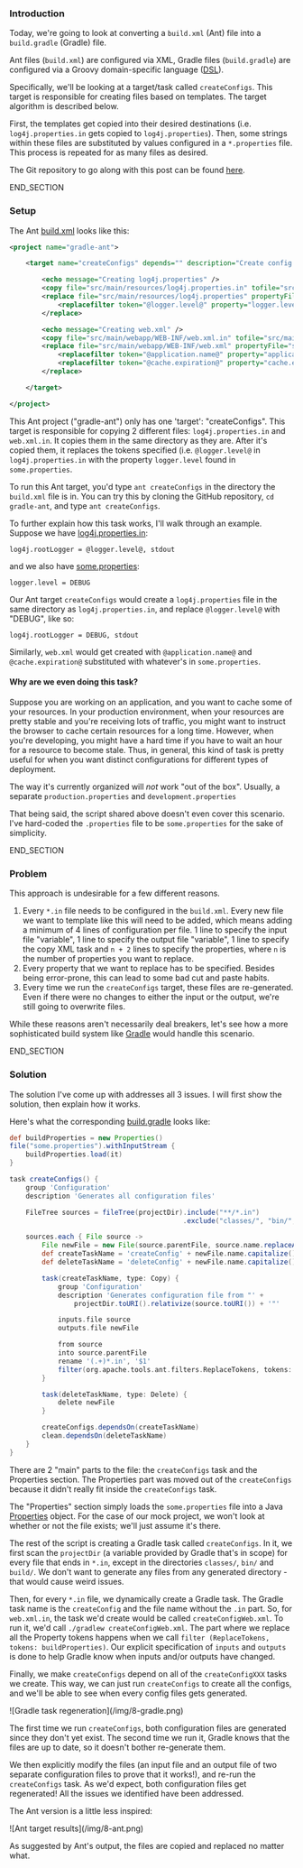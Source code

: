 ### Introduction

Today, we're going to look at converting a `build.xml` (Ant) file into a
`build.gradle` (Gradle) file.

Ant files (`build.xml`) are configured via XML, Gradle files (`build.gradle`)
are configured via a Groovy domain-specific language ([DSL](http://en.wikipedia.org/wiki/Domain-specific_language)).

Specifically, we'll be looking at a target/task called `createConfigs`. This
target is responsible for creating files based on templates. The
target algorithm is described below.

First, the templates get copied into their desired destinations (i.e.
`log4j.properties.in` gets copied to `log4j.properties`). Then, some strings
within these files are substituted by values configured in a
`*.properties` file. This process is repeated for as many files as desired.

The Git repository to go along with this post can be found
[here](https://github.com/selesse/gradle-ant).

END_SECTION

### Setup

The Ant [build.xml](https://github.com/selesse/gradle-ant/blob/master/build.xml)
looks like this:

```xml
<project name="gradle-ant">

    <target name="createConfigs" depends="" description="Create config files">

        <echo message="Creating log4j.properties" />
        <copy file="src/main/resources/log4j.properties.in" tofile="src/main/resources/log4j.properties" overwrite="true" />
        <replace file="src/main/resources/log4j.properties" propertyFile="some.properties">
            <replacefilter token="@logger.level@" property="logger.level" />
        </replace>

        <echo message="Creating web.xml" />
        <copy file="src/main/webapp/WEB-INF/web.xml.in" tofile="src/main/webapp/WEB-INF/web.xml" overwrite="true" />
        <replace file="src/main/webapp/WEB-INF/web.xml" propertyFile="some.properties">
            <replacefilter token="@application.name@" property="application.name" />
            <replacefilter token="@cache.expiration@" property="cache.expiration" />
        </replace>

    </target>

</project>
```

This Ant project ("gradle-ant") only has one 'target': "createConfigs". This
target is responsible for copying 2 different files: `log4j.properties.in`
and `web.xml.in`. It copies them in the same directory as they are. After
it's copied them, it replaces the tokens specified (i.e. `@logger.level@` in
`log4j.properties.in` with the property `logger.level` found in
`some.properties`.

To run this Ant target, you'd type `ant createConfigs` in the directory the
`build.xml` file is in. You can try this by cloning the GitHub repository,
`cd gradle-ant`, and type `ant createConfigs`.

To further explain how this task works, I'll walk through an example. Suppose
we have [log4j.properties.in](https://github.com/selesse/gradle-ant/blob/master/src/main/resources/log4j.properties.in):

    log4j.rootLogger = @logger.level@, stdout

and we also have [some.properties](https://github.com/selesse/gradle-ant/blob/master/some.properties):

    logger.level = DEBUG

Our Ant target `createConfigs` would create a `log4j.properties` file in the
same directory as `log4j.properties.in`, and replace `@logger.level@` with
"DEBUG", like so:

    log4j.rootLogger = DEBUG, stdout

Similarly, `web.xml` would get created with `@application.name@` and
`@cache.expiration@` substituted with whatever's in `some.properties`.

#### Why are we even doing this task?

Suppose you are working on an application, and you want to cache some of
your resources. In your production environment, when your resources are pretty
stable and you're receiving lots of traffic, you might want to instruct the
browser to cache certain resources for a long time. However, when you're
developing, you might have a hard time if you have to wait an hour for a
resource to become stale. Thus, in general, this kind of task is pretty useful
for when you want distinct configurations for different types of deployment.

The way it's currently organized will *not* work "out of the box". Usually,
a separate `production.properties` and `development.properties`

That being said, the script shared above doesn't even cover this scenario.
I've hard-coded the `.properties` file to be `some.properties` for the sake
of simplicity.

END_SECTION

### Problem

This approach is undesirable for a few different reasons.

1. Every `*.in` file needs to be configured in the `build.xml`. Every new file
   we want to template like this will need to be added,
   which means adding a minimum of 4 lines of configuration per file. 1
   line to specify the input file "variable", 1 line to specify the output
   file "variable", 1 line to specify the copy XML task and `n + 2` lines to
   specify the properties, where `n` is the number of properties you want to
   replace.
2. Every property that we want to replace has to be specified. Besides being
   error-prone, this can lead to some bad cut and paste habits.
3. Every time we run the `createConfigs` target, these files are re-generated.
   Even if there were no changes to either the input or the output,
   we're still going to overwrite files.

While these reasons aren't necessarily deal breakers, let's see how a more
sophisticated build system like [Gradle](http://gradle.org) would handle this
scenario.

END_SECTION

### Solution

The solution I've come up with addresses all 3 issues. I will first show the
solution, then explain how it works.

Here's what the corresponding
[build.gradle](https://github.com/selesse/gradle-ant/blob/master/build.gradle)
looks like:

```groovy
def buildProperties = new Properties()
file("some.properties").withInputStream {
    buildProperties.load(it)
}

task createConfigs() {
    group 'Configuration'
    description 'Generates all configuration files'

    FileTree sources = fileTree(projectDir).include("**/*.in")
                                           .exclude("classes/", "bin/", "build/")

    sources.each { File source ->
        File newFile = new File(source.parentFile, source.name.replaceAll("\\.in", ""))
        def createTaskName = 'createConfig' + newFile.name.capitalize()
        def deleteTaskName = 'deleteConfig' + newFile.name.capitalize()

        task(createTaskName, type: Copy) {
            group 'Configuration'
            description 'Generates configuration file from "' +
                projectDir.toURI().relativize(source.toURI()) + '"'

            inputs.file source
            outputs.file newFile

            from source
            into source.parentFile
            rename '(.+)*.in', '$1'
            filter(org.apache.tools.ant.filters.ReplaceTokens, tokens: buildProperties)
        }

        task(deleteTaskName, type: Delete) {
            delete newFile
        }

        createConfigs.dependsOn(createTaskName)
        clean.dependsOn(deleteTaskName)
    }
}
```

There are 2 "main" parts to the file: the `createConfigs` task and the
Properties section. The Properties part was moved out of the `createConfigs`
because it didn't really fit inside the `createConfigs` task.

The "Properties" section simply loads the `some.properties` file into a Java
[Properties](http://docs.oracle.com/javase/8/docs/api/java/util/Properties.html)
object. For the case of our mock project, we won't look at whether or not the
file exists; we'll just assume it's there.

The rest of the script is creating a Gradle task called `createConfigs`. In
it, we first scan the `projectDir` (a variable provided by Gradle that's in
scope) for every file that ends in `*.in`, except in the directories
`classes/`, `bin/` and `build/`. We don't want to generate any files from any
generated directory - that would cause weird issues.

Then, for every `*.in` file, we dynamically create a Gradle task. The Gradle
task name is the `createConfig` and the file name without the `.in` part. So,
for `web.xml.in`, the task we'd create would be called `createConfigWeb.xml`.
To run it, we'd call `./gradlew createConfigWeb.xml`. The part where we
replace all the Property tokens happens when we call
`filter (ReplaceTokens, tokens: buildProperties)`. Our explicit specification
of `inputs` and `outputs` is done to help Gradle know when inputs and/or
outputs have changed.

Finally, we make `createConfigs` depend on all of the `createConfigXXX` tasks
we create. This way, we can just run `createConfigs` to create all the
configs, and we'll be able to see when every config files gets generated.

<!-- oh yeah, I went there. -->
<style type="text/css">
  img {
    border: 1px solid black;
    margin: 10px 10px;
  }
</style>

<div class="center">
    ![Gradle task regeneration](/img/8-gradle.png)
</div>

The first time we run `createConfigs`, both configuration files are generated
since they don't yet exist. The second time we run it, Gradle knows that the
files are up to date, so it doesn't bother re-generate them.

We then explicitly modify the files (an input file and an output file of two
separate configuration files to prove that it works!),
and re-run the `createConfigs` task. As we'd expect, both configuration files
get regenerated! All the issues we identified have been addressed.

The Ant version is a little less inspired:

<div class="center">
    ![Ant target results](/img/8-ant.png)
</div>

As suggested by Ant's output, the files are copied and replaced no matter what.
